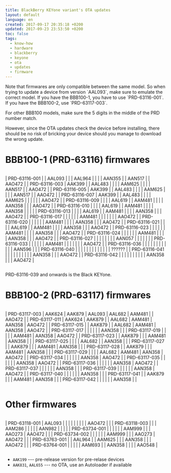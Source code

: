```yaml
---
title: BlackBerry KEYone variant's OTA updates
layout: default
language: en
created: 2017-09-17 20:35:18 +0200
updated: 2017-09-23 23:53:50 +0200
toc: false
tags:
  - know-how
  - hardware
  - blackberry
  - keyone
  - ota
  - updates
  - firmware
---
```

<p><div class="noteimportant" markdown="1">
Note that firmwares are only compatible between the same model. So when trying to update a device
from version `AAL093`, make sure to emulate the correct model. If you have the BBB100-1, you have
to use `PRD-63116-001`. If you have the BBB100-2, use `PRD-63117-003`.

For other BBB100 models, make sure the 5 digits in the middle of the PRD number match.

However, since the OTA updates check the device before installing, there should be no risk of
bricking your device should you manage to download the wrong update.
</div></p>


BBB100-1 (PRD-63116) firmwares
==============================

<div style="overflow-x: scroll;" markdown="1">

| PRD-63116-001 |        | AAL093 |        |        | AAL964 |        |        |        | AAN355 |        | AAN517 |        | AAO472 |
| PRD-63116-003 | AAK399 |        | AAL483 |        |        |        | AAM625 |        |        |        | AAN517 |        | AAO472 |
| PRD-63116-005 | AAK399 |        | AAL483 |        |        |        | AAM625 |        |        |        | AAN517 |        | AAO472 |
| PRD-63116-007 | AAK399 |        | AAL483 |        |        |        | AAM625 |        |        |        |        |        | AAO472 |
| PRD-63116-009 |        |        |        | AAL619 |        | AAM481 |        |        |        | AAN358 |        |        | AAO472 |
| PRD-63116-010 |        |        |        | AAL619 |        | AAM481 |        |        |        | AAN358 |        |        |        |
| PRD-63116-013 |        |        |        | AAL619 |        | AAM481 |        |        |        | AAN358 |        |        | AAO472 |
| PRD-63116-017 |        |        |        |        |        | AAM481 |        |        |        |        |        |        | AAO472 |
| PRD-63116-020 |        |        |        |        |        | AAM481 |        |        |        | AAN358 |        |        | AAO472 |
| PRD-63116-021 |        |        |        | AAL619 |        | AAM481 |        |        |        | AAN358 |        |        | AAO472 |
| PRD-63116-023 |        |        |        |        |        | AAM481 |        |        |        | AAN358 |        |        | AAO472 |
| PRD-63116-024 |        |        |        |        |        | AAM481 |        |        |        | AAN358 |        |        | AAO472 |
| PRD-63116-027 |        |        |        |        |        |        |        | AAN057 |        |        |        |        |        |
| PRD-63116-033 |        |        |        |        |        | AAM481 |        |        |        |        |        |        | AAO472 |
| PRD-63116-036 |        |        |        |        |        |        |        |        |        |        |        | AAN596 |        |
| PRD-63116-040 |        |        |        |        |        |        |        |        |        |        |        |        | ?????? |
| PRD-63116-041 |        |        |        |        |        |        |        |        |        | AAN358 |        |        | AAO472 |
| PRD-63116-042 |        |        |        |        |        |        |        |        |        | AAN358 |        |        | AAO472 |

</div>

PRD-63116-039 and onwards is the Black KEYone.


BBB100-2 (PRD-63117) firmwares
==============================

<div style="overflow-x: scroll;" markdown="1">

| PRD-63117-003 | AAK624 | AAK879 | AAL093 | AAL682 | AAM481 |        | AAO472 |
| PRD-63117-011 | AAK624 | AAK879 |        | AAL682 | AAM481 | AAN358 | AAO472 |
| PRD-63117-015 |        | AAK879 |        | AAL682 | AAM481 | AAN358 | AAO472 |
| PRD-63117-017 |        |        |        |        |        | AAN358 |        |
| PRD-63117-019 |        |        |        |        | AAM481 | AAN358 | AAO472 |
| PRD-63117-023 |        | AAK879 |        |        | AAM481 | AAN358 |        |
| PRD-63117-025 |        |        |        | AAL682 |        | AAN358 |        |
| PRD-63117-027 |        | AAK879 |        |        | AAM481 | AAN358 |        |
| PRD-63117-028 |        | AAK879 |        |        | AAM481 | AAN358 |        |
| PRD-63117-029 |        |        |        | AAL682 | AAM481 | AAN358 | AAO472 |
| PRD-63117-034 |        |        |        |        |        | AAN358 | AAO472 |
| PRD-63117-035 |        |        |        |        |        | AAN358 | AAO472 |
| PRD-63117-036 |        |        |        |        |        | AAN358 | AAO472 |
| PRD-63117-037 |        |        |        |        |        | AAN358 |        |
| PRD-63117-039 |        |        |        |        |        | AAN358 | AAO472 |
| PRD-63117-040 |        |        |        |        |        | AAN358 |        |
| PRD-63117-041 |        | AAK879 |        |        | AAM481 | AAN358 |        |
| PRD-63117-042 |        |        |        |        |        | AAN358 |        |

</div>


Other firmwares
===============

<div style="overflow-x: scroll;" markdown="1">

| PRD-63118-001 | AAL093 |        |        |        |        |        |        |        |        | AAO472 |        |
| PRD-63118-003 |        |        | AAM286 |        |        |        |        | AAN982 |        |        |        |
| PRD-63734-001 |        |        |        |        |        | AAM999 |        |        | AAO273 | AAO472 |        |
| PRD-63734-002 |        |        |        |        |        | AAM999 |        |        | AAO273 | AAO472 |        |
| PRD-63763-001 |        | AAL964 |        | AAM625 |        |        | AAN358 |        |        | AAO472 |        |
| PRD-63764-001 |        |        |        |        | AAM693 |        | AAN358 |        |        |        | AAO548 |

</div>

* `AAK199` --- pre-release version for pre-relase devices
* `AAK831`, `AAL655` --- no OTA, use an Autoloader if available
